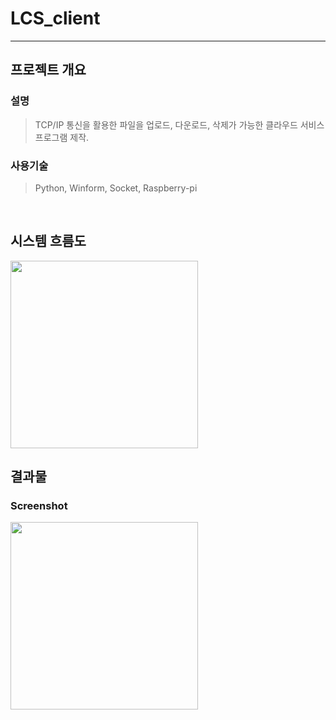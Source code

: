 # LCS_client
---

## **프로젝트 개요**

### **설명**

> TCP/IP 통신을 활용한 파일을 업로드, 다운로드, 삭제가 가능한 클라우드 서비스 프로그램 제작.


### **사용기술**

> Python, Winform, Socket, Raspberry-pi

<br>

## **시스템 흐름도**

<img src = "https://user-images.githubusercontent.com/41173881/102452637-05a9c080-407e-11eb-8507-5f3e6424f498.PNG" width="300px">



## **결과물**

### **Screenshot**

<img src = "https://user-images.githubusercontent.com/41173881/102229747-72627500-3f2f-11eb-8be4-ad3c65e9d7a7.PNG" width="300px">
